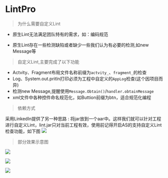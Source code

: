 # LintPro

>为什么需要自定义Lint

 - 原生Lint无法满足团队特有的需求，如：编码规范

 - 原生Lint存在一些检测缺陷或者缺少一些我们认为有必要的检测,如new Message等


>自定义Lint,主要完成了以下功能

- Actvity、Fragment布局文件名称前缀为`actvity_`、`fragment_`的检查
- Log、System.out.pritln打印必须为工程中自定义的`AppLog`检查(这个因项目而异)
- 检测new Message,提醒使用`Message.Obtain()`/`handler.obtainMessage`
- xml文件中各种控件命名规范化，如Buttion前缀为btn，适合规范化编程

> 依赖方式

采用LinkedIn提供了另一种思路 : 将jar放到一个aar中。这样我们就可以针对工程进行自定义Lint，lint.jar只对当前工程有效，使用前记得开启AS的支持自定义Lint检查功能，如下图
![](http://ogopjinry.bkt.clouddn.com/as_lint.png)

>部分效果示意图

![](http://ogopjinry.bkt.clouddn.com/Log.png)

![](http://ogopjinry.bkt.clouddn.com/activityprefix.png)

![](http://ogopjinry.bkt.clouddn.com/btn.png)

